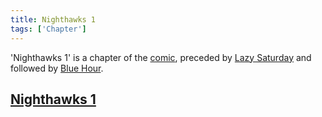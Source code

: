 ```yaml
---
title: Nighthawks 1
tags: ['Chapter']
---
```

'Nighthawks 1' is a chapter of the [comic](/_wiki/index.md), preceded by [Lazy Saturday](/_wiki/lazy-saturday.md) and followed by [Blue Hour](/_wiki/blue-hour.md).

## [Nighthawks 1](https://tapas.io/episode/1601500)

